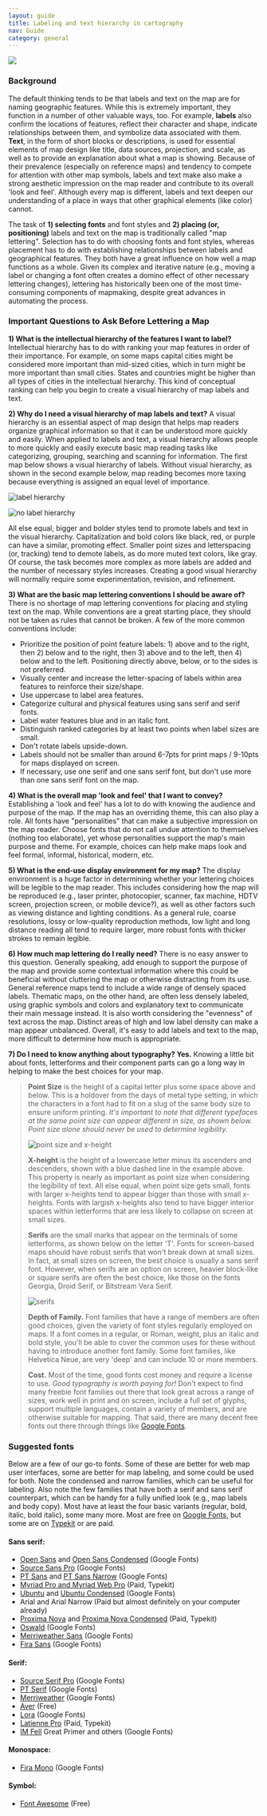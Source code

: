 ```yaml
---
layout: guide
title: Labeling and text hierarchy in cartography
nav: Guide
category: general
---
```


![]({{site.baseurl}}/images/guides/labels.jpg)

### Background

The default thinking tends to be that labels and text on the map are for naming geographic features. While this is extremely important, they function in a number of other valuable ways, too. For example, **labels** also confirm the locations of features, reflect their character and shape, indicate relationships between them, and symbolize data associated with them. **Text**, in the form of short blocks or descriptions, is used for essential elements of map design like title, data sources, projection, and scale, as well as to provide an explanation about what a map is showing. Because of their prevalence (especially on reference maps) and tendency to compete for attention with other map symbols, labels and text make also make a strong aesthetic impression on the map reader and contribute to its overall 'look and feel'. Although every map is different, labels and text deepen our understanding of a place in ways that other graphical elements (like color) cannot.

The task of **1) selecting fonts** and font styles and **2) placing (or, positioning)** labels and text on the map is traditionally called "map lettering". Selection has to do with choosing fonts and font styles, whereas placement has to do with establishing relationships between labels and geographical features. They both have a great influence on how well a map functions as a whole. Given its complex and iterative nature (e.g., moving a label or changing a font often creates a domino effect of other necessary lettering changes), lettering has historically been one of the most time-consuming components of mapmaking, despite great advances in automating the process.

### Important Questions to Ask Before Lettering a Map

**1) What is the intellectual hierarchy of the features I want to label?** Intellectual hierarchy has to do with ranking your map features in order of their importance. For example, on some maps capital cities might be considered more important than mid-sized cities, which in turn might be more important than small cities. States and countries might be higher than all types of cities in the intellectual hierarchy. This kind of conceptual ranking can help you begin to create a visual hierarchy of map labels and text.

**2) Why do I need a visual hierarchy of map labels and text?** A visual hierarchy is an essential aspect of map design that helps map readers organize graphical information so that it can be understood more quickly and easily. When applied to labels and text, a visual hierarchy allows people to more quickly and easily execute basic map reading tasks like categorizing, grouping, searching and scanning for information. The first map below shows a visual hierarchy of labels. Without visual hierarchy, as shown in the second example below, map reading becomes more taxing because everything is assigned an equal level of importance.

![label hierarchy](../images/labelHierarchy.jpg)

![no label hierarchy](../images/noLabelHierarchy.jpg)

All else equal, bigger and bolder styles tend to promote labels and text in the visual hierarchy. Capitalization and bold colors like black, red, or purple can have a similar, promoting effect. Smaller point sizes and letterspacing (or, tracking) tend to demote labels, as do more muted text colors, like gray. Of course, the task becomes more complex as more labels are added and the number of necessary styles increases. Creating a good visual hierarchy will normally require some experimentation, revision, and refinement.

**3) What are the basic map lettering conventions I should be aware of?** There is no shortage of map lettering conventions for placing and styling text on the map. While conventions are a great starting place, they should not be taken as rules that cannot be broken. A few of the more common conventions include:

*   Prioritize the position of point feature labels: 1) above and to the right, then 2) below and to the right, then 3) above and to the left, then 4) below and to the left. Positioning directly above, below, or to the sides is not preferred.
*   Visually center and increase the letter-spacing of labels within area features to reinforce their size/shape.
*   Use uppercase to label area features.
*   Categorize cultural and physical features using sans serif and serif fonts.
*   Label water features blue and in an italic font.
*   Distinguish ranked categories by at least two points when label sizes are small.
*   Don't rotate labels upside-down.
*   Labels should not be smaller than around 6-7pts for print maps / 9-10pts for maps displayed on screen.
*   If necessary, use one serif and one sans serif font, but don't use more than one sans serif font on the map.

**4) What is the overall map 'look and feel' that I want to convey?** Establishing a 'look and feel' has a lot to do with knowing the audience and purpose of the map. If the map has an overriding theme, this can also play a role. All fonts have "personalities" that can make a subjective impression on the map reader. Choose fonts that do not call undue attention to themselves (nothing too elaborate), yet whose personalities support the map's main purpose and theme. For example, choices can help make maps look and feel formal, informal, historical, modern, etc.

**5) What is the end-use display environment for my map?** The display environment is a huge factor in determining whether your lettering choices will be legible to the map reader. This includes considering how the map will be reproduced (e.g., laser printer, photocopier, scanner, fax machine, HDTV screen, projection screen, or mobile device?), as well as other factors such as viewing distance and lighting conditions. As a general rule, coarse resolutions, lossy or low-quality reproduction methods, low light and long distance reading all tend to require larger, more robust fonts with thicker strokes to remain legible.

**6) How much map lettering do I really need?** There is no easy answer to this question. Generally speaking, add enough to support the purpose of the map and provide some contextual information where this could be beneficial without cluttering the map or otherwise distracting from its use. General reference maps tend to include a wide range of densely spaced labels. Thematic maps, on the other hand, are often less densely labeled, using graphic symbols and colors and explanatory text to communicate their main message instead. It is also worth considering the "evenness" of text across the map. Distinct areas of high and low label density can make a map appear unbalanced. Overall, it's easy to add labels and text to the map, more difficult to determine how much is appropriate.

**7) Do I need to know anything about typography? Yes.** Knowing a little bit about fonts, letterforms and their component parts can go a long way in helping to make the best choices for your map.

> **Point Size** is the height of a capital letter plus some space above and below. This is a holdover from the days of metal type setting, in which the characters in a font had to fit on a slug of the same body size to ensure uniform printing. _It's important to note that different typefaces at the same point size can appear different in size, as shown below._ _Point size alone should never be used to determine legibility._
> 
> ![point size and x-height](../images/pointSize_xHeight.png)
> 
> **X-height** is the height of a lowercase letter minus its ascenders and descenders, shown with a blue dashed line in the example above. This property is nearly as important as point size when considering the legibility of text. All else equal, when point size gets small, fonts with larger x-heights tend to appear bigger than those with small x-heights. Fonts with largish x-heights also tend to have bigger interior spaces within letterforms that are less likely to collapse on screen at small sizes.
> 
> **Serifs** are the small marks that appear on the terminals of some letterforms, as shown below on the letter 'T'. Fonts for screen-based maps should have robust serifs that won't break down at small sizes. In fact, at small sizes on screen, the best choice is usually a sans serif font. However, when serifs are an option on screen, heavier block-like or square serifs are often the best choice, like those on the fonts Georgia, Droid Serif, or Bitstream Vera Serif.
> 
> ![serifs](../images/serifs.png)
> 
> **Depth of Family.** Font families that have a range of members are often good choices, given the variety of font styles regularly employed on maps. If a font comes in a regular, or Roman, weight, plus an italic and bold style, you'll be able to cover the common uses for these without having to introduce another font family. Some font families, like Helvetica Neue, are very 'deep' and can include 10 or more members.
> 
> **Cost.** Most of the time, good fonts cost money and require a license to use. _Good typography is worth paying for!_ Don't expect to find many freebie font families out there that look great across a range of sizes, work well in print and on screen, include a full set of glyphs, support multiple languages, contain a variety of members, and are otherwise suitable for mapping. That said, there are many decent free fonts out there through things like [Google Fonts](https://www.google.com/fonts).

### Suggested fonts

Below are a few of our go-to fonts. Some of these are better for web map user interfaces, some are better for map labeling, and some could be used for both. Note the condensed and narrow families, which can be useful for labeling. Also note the few families that have both a serif and sans serif counterpart, which can be handy for a fully unified look (e.g., map labels and body copy). Most have at least the four basic variants (regular, bold, italic, bold italic), some many more. Most are free on [Google Fonts](https://www.google.com/fonts), but some are on [Typekit](https://typekit.com/) or are paid.

#### Sans serif:

* [Open Sans](https://www.google.com/fonts/specimen/Open+Sans) and [Open Sans Condensed](https://www.google.com/fonts/specimen/Open+Sans+Condensed) (Google Fonts)
* [Source Sans Pro](https://www.google.com/fonts/specimen/Source+Sans+Pro) (Google Fonts)
* [PT Sans](https://www.google.com/fonts/specimen/PT+Sans) and [PT Sans Narrow](https://www.google.com/fonts/specimen/PT+Sans+Narrow) (Google Fonts)
* [Myriad Pro and Myriad Web Pro](https://typekit.com/fonts/myriad-pro) (Paid, Typekit)
* [Ubuntu](https://www.google.com/fonts/specimen/Ubuntu) and [Ubuntu Condensed](https://www.google.com/fonts/specimen/Ubuntu+Condensed) (Google Fonts)
* Arial and Arial Narrow (Paid but almost definitely on your computer already)
* [Proxima Nova](https://typekit.com/fonts/proxima-nova) and [Proxima Nova Condensed](https://typekit.com/fonts/proxima-nova-condensed) (Paid, Typekit)
* [Oswald](https://www.google.com/fonts/specimen/Oswald) (Google Fonts)
* [Merriweather Sans](https://www.google.com/fonts/specimen/Merriweather+Sans) (Google Fonts)
* [Fira Sans](https://www.google.com/fonts/specimen/Fira+Sans) (Google Fonts)

#### Serif:

* [Source Serif Pro](https://github.com/adobe-fonts/source-serif-pro) (Google Fonts)
* [PT Serif](https://www.google.com/fonts/specimen/PT+Serif) (Google Fonts)
* [Merriweather](https://www.google.com/fonts/specimen/Merriweather) (Google Fonts)
* [Aver](http://www.dafont.com/aver.font) (Free)
* [Lora](https://www.google.com/fonts/specimen/Lora) (Google Fonts)
* [Latienne Pro](https://typekit.com/fonts/latienne-pro) (Paid, Typekit)
* [IM Fell](http://www.dafont.com/im-fell-types.font) Great Primer and others (Google Fonts)

#### Monospace:

* [Fira Mono](https://www.google.com/fonts/specimen/Fira+Mono) (Google Fonts)

#### Symbol:

* [Font Awesome](http://fortawesome.github.io/Font-Awesome/) (Free)